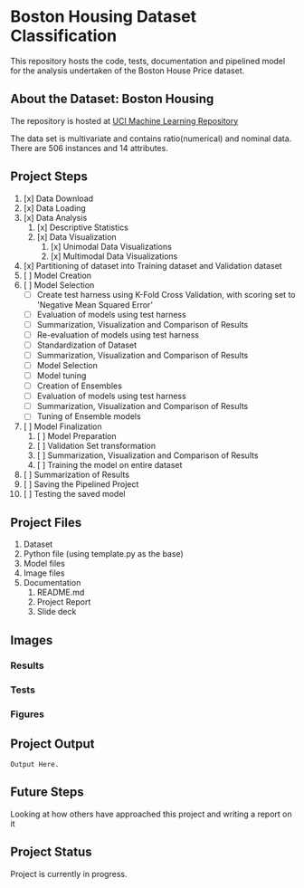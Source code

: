 # Boston Housing Dataset Classification

This repository hosts the code, tests, documentation and pipelined model for the analysis undertaken of the Boston House Price dataset.

## About the Dataset: Boston Housing

The repository is hosted at [UCI Machine Learning Repository](https://archive.ics.uci.edu/ml/machine-learning-databases/housing/)

The data set is multivariate and contains ratio(numerical) and nominal data.
There are 506 instances and 14 attributes.

## Project Steps

1. [x] Data Download
2. [x] Data Loading
3. [x] Data Analysis
   1. [x] Descriptive Statistics
   2. [x] Data Visualization
      1. [x] Unimodal Data Visualizations
      2. [x] Multimodal Data Visualizations
4. [x] Partitioning of dataset into Training dataset and Validation dataset
5. [ ] Model Creation
6. [ ] Model Selection
   - [ ] Create test harness using K-Fold Cross Validation, with scoring set to 'Negative Mean Squared Error'
   - [ ] Evaluation of models using test harness
   - [ ] Summarization, Visualization and Comparison of Results
   - [ ] Re-evaluation of models using test harness
   - [ ] Standardization of Dataset
   - [ ] Summarization, Visualization and Comparison of Results
   - [ ] Model Selection
   - [ ] Model tuning
   - [ ] Creation of Ensembles
   - [ ] Evaluation of models using test harness
   - [ ] Summarization, Visualization and Comparison of Results
   - [ ] Tuning of Ensemble models
7. [ ] Model Finalization
   1. [ ] Model Preparation
   2. [ ] Validation Set transformation
   3. [ ] Summarization, Visualization and Comparison of Results
   4. [ ] Training the model on entire dataset
8. [ ] Summarization of Results
9. [ ] Saving the Pipelined Project
10. [ ] Testing the saved model

## Project Files

1. Dataset
2. Python file (using template.py as the base)
3. Model files
4. Image files
5. Documentation
   1. README.md
   2. Project Report
   3. Slide deck

## Images

### Results

### Tests

<!--![Screenshot of Test Results](test_results.png "Test Results")-->
<!-- The following things are tested:

- Loading and partiioning of data
- Accuracy of finalized model -->

### Figures

## Project Output

    Output Here.

## Future Steps

Looking at how others have approached this project and writing a report on it

## Project Status

Project is currently in progress.
